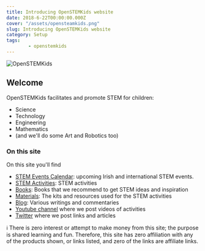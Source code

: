```yaml
---
title: Introducing OpenSTEMKids website
date: 2018-6-22T00:00:00.000Z
cover: "/assets/opensteamkids.png"
slug: Introducing OpenSTEMKids website
category: Setup
tags:
        - openstemkids
---
```





![OpenSTEMKids](/assets/opensteamkids.png)


## Welcome
OpenSTEMKids facilitates and promote STEM for children:
- Science
- Technology
- Engineering
- Mathematics
- (and we'll do some Art and Robotics too)



### On this site
On this site you'll find
- [STEM Events Calendar](/events-calendar): upcoming Irish and international STEM events.
- [STEM Activities](/activities): STEM activities  
- [Books](/books): Books that we recommend to get STEM ideas and inspiration
- [Materials](/materials): The kits and resources used for the STEM activities
- [Blog](/blog): Various writings and commentaries
- [Youtube channel](https://www.youtube.com/channel/UClT-YU-Yl_3to7yXAHEeuqA) where we post videos of activities
- [Twitter](https://twitter.com/STEMOpen) where we post links and articles 




:information_source: There is zero interest or attempt to make money from this site; the purpose is shared learning and fun.  Therefore, this site has zero affiliation with any of the products shown, or links listed, and zero of the links are affiliate links. 